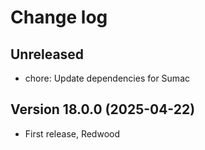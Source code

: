 # Change log

## Unreleased
- chore: Update dependencies for Sumac

## Version 18.0.0 (2025-04-22)
- First release, Redwood